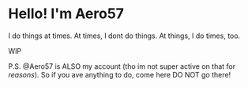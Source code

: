 # Hello! I'm Aero57

I do things at times. At times, I dont do things. At things, I do times, too.

WIP

P.S. @Aero57 is ALSO my account (tho im not super active on that for _reasons_). So if you ave anything to do, come here DO NOT go there! 
<!---
RealAero57/RealAero57 is a ✨ special ✨ repository because its `README.md` (this file) appears on your GitHub profile.
You can click the Preview link to take a look at your changes.
--->
